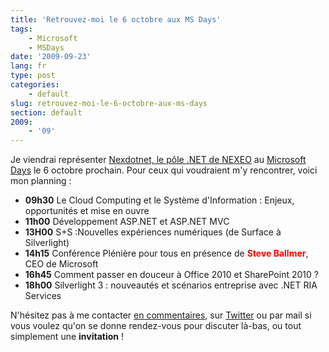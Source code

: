 ```yaml
---
title: 'Retrouvez-moi le 6 octobre aux MS Days'
tags:
    - Microsoft
    - MSDays
date: '2009-09-23'
lang: fr
type: post
categories:
    - default
slug: retrouvez-moi-le-6-octobre-aux-ms-days
section: default
2009:
    - '09'
---
```


Je viendrai représenter [Nexdotnet, le pôle .NET de NEXEO](http://nexdotnet.nexeo.fr/) au [Microsoft Days](http://www.microsoft.com/france/microsoft-days/) le 6 octobre prochain. Pour ceux qui voudraient m'y rencontrer, voici mon planning&nbsp;:

*   **09h30** Le Cloud Computing et le Système d'Information&nbsp;: Enjeux, opportunités et mise en ouvre
*   **11h00** Développement ASP.NET et ASP.NET MVC
*   **13H00** S+S&nbsp;:Nouvelles expériences numériques (de Surface à Silverlight)
*   **14h15** Conférence Plénière pour tous en présence de <span style="color: #ff0000">**Steve Ballmer**</span>, CEO de Microsoft
*   **16h45** Comment passer en douceur à Office 2010 et SharePoint 2010&nbsp;?
*   **18h00** Silverlight 3&nbsp;: nouveautés et scénarios entreprise avec .NET RIA Services

N'hésitez pas à me contacter [en commentaires](/2009/09/retrouvez-moi-le-6-octobre-aux-ms-days/), sur [Twitter](https://twitter.com/borisschapira) ou par mail si vous voulez qu'on se donne rendez-vous pour discuter là-bas, ou tout simplement une **invitation** !